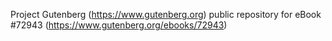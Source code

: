 Project Gutenberg (https://www.gutenberg.org) public repository
for eBook #72943 (https://www.gutenberg.org/ebooks/72943)
